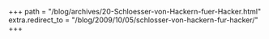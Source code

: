 +++
path = "/blog/archives/20-Schloesser-von-Hackern-fuer-Hacker.html"
extra.redirect_to = "/blog/2009/10/05/schlosser-von-hackern-fur-hacker/"
+++
